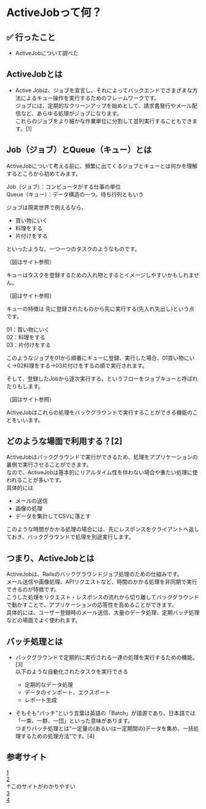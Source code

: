 # ActiveJobって何？

## ✅ 行ったこと

- ActiveJobについて調べた

## ActiveJobとは

- Active Jobは、ジョブを宣言し、それによってバックエンドでさまざまな方法によるキュー操作を実行するためのフレームワークです。<br>
ジョブには、定期的なクリーンアップを始めとして、請求書発行やメール配信など、あらゆる処理がジョブになります。<br>
これらのジョブをより細かな作業単位に分割して並列実行することもできます。[1]

## Job（ジョブ）とQueue（キュー）とは

ActiveJobについて考える前に、頻繁に出てくるジョブとキューとは何かを理解するところから初めてみます。<br>

Job（ジョブ）：コンピュータがする仕事の単位<br>
Queue（キュー）：データ構造の一つ。待ち行列ともいう<br>

ジョブは現実世界で例えるなら、<br>

- 買い物にいく
- 料理をする
- 片付けをする

といったような、一つ一つのタスクのようなものです。<br>

（図はサイト参照）<br>

キューはタスクを登録するための入れ物とするとイメージしやすいかもしれません。<br>

（図はサイト参照）<br>

キューの特徴は 先に登録されたものから先に実行する(先入れ先出し)という点です。<br>

01：買い物にいく<br>
02：料理をする<br>
03：片付けをする<br>

このようなジョブを01から順番にキューに登録、実行した場合、01買い物にいく->02料理をする->03片付けをするの順で実行されます。<br>

そして、登録したJobから逐次実行する。というフローをジョブキューと呼ばれたりもします。<br>

（図はサイト参照）<br>

ActiveJobはこれらの処理をバックグラウンドで実行することができる機能のことをいいます。

## どのような場面で利用する？[2]

ActiveJobはバックグラウンドで実行ができるため、処理をアプリケーションの裏側で実行させることができます。<br>
なので、ActiveJobは基本的にリアルタイム性を伴わない場合や重たい処理に使われることが多いです。<br>
具体的には
- メールの送信
- 画像の処理
- データを集計してCSVに落とす

このような時間がかかる処理の場合には、先にレスポンスをクライアントへ返しておき、バックグラウンドで処理を別途実行します。

## つまり、ActiveJobとは

ActiveJobは、Railsのバックグラウンドジョブ処理のための仕組みです。<br>
メール送信や画像処理、APIリクエストなど、時間のかかる処理を非同期で実行できるのが特徴です。<br>
こうした処理をリクエスト・レスポンスの流れから切り離してバックグラウンドで動かすことで、アプリケーションの応答性を高めることができます。<br>
具体的には、ユーザー登録時のメール送信、大量のデータ処理、定期バッチ処理などの場面でよく使われます。

## バッチ処理とは

- バックグラウンドで定期的に実行される一連の処理を実行するための機能。[3]<br>
以下のような自動化されたタスクを実行できる
  - 定期的なデータ処理
  - データのインポート、エクスポート
  - レポート生成

- そもそも“バッチ”という言葉は英語の「Batch」が語源であり、日本語では「一束、一群、一団」といった意味があります。<br>
つまりバッチ処理とは“一定量の(あるいは一定期間の)データを集め、一括処理するための処理方法”です。[4]

## 参考サイト
[1](https://railsguides.jp/active_job_basics.html#:~:text=Active%20Job%E3%81%AF%E3%80%81%E3%83%90%E3%83%83%E3%82%AF%E3%82%B0%E3%83%A9%E3%82%A6%E3%83%B3%E3%83%89,%E3%82%A4%E3%83%B3%E3%82%BF%E3%83%BC%E3%83%95%E3%82%A7%E3%82%A4%E3%82%B9%E3%82%92%E6%8F%90%E4%BE%9B%E3%81%97%E3%81%BE%E3%81%99%E3%80%82)<br>
[2](https://qiita.com/seiyatakahashi/items/cb9ae73e5ba3020f4a89)<br>
↑このサイトがわかりやすい<br>
[3](https://qiita.com/MK32A/items/fbba06445d3ea7c6db2e)<br>
[4](https://www.imkk.jp/blog/what-is-batch-processing.html)